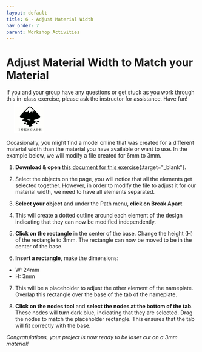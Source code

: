 ```yaml
---
layout: default
title: 6 - Adjust Material Width
nav_order: 7
parent: Workshop Activities
---
```


# Adjust Material Width to Match your Material

<img src="images/act2/01.start.jpg" style="margin-left:20px; float:right;width:200px;" alt="">
If you and your group have any questions or get stuck as you work through this in-class exercise, please ask the instructor for assistance.  Have fun!

<img src="images/inkscape-logo.jpg" style="margin-left:20px; width:80px;" alt="inkscape logo">

Occasionally, you might find a model online that was created for a different material width than the material you have available or want to use. In the example below, we will modify a file created for 6mm to 3mm. 

1. **Download & open** [this document for this exercise](Name_plate_6mm.svg){:target="_blank"}.

2. Select the objects on the page, you will notice that all the elements get selected together. However, in order to modify the file to adjust it for our material width, we need to have all elements separated.
   
4. **Select your object** and under the Path menu, **click on Break Apart**
   
6. This will create a dotted outline around each element of the design indicating that they can now be modified independently.
   
8. **Click on the rectangle** in the center of the base. Change the height (H) of the rectangle to 3mm. The rectangle can now be moved to be in the center of the base.
   
10. **Insert a rectangle**, make the dimensions: 
- W: 24mm
- H: 3mm
  
7. This will be a placeholder to adjust the other element of the nameplate. Overlap this rectangle over the base of the tab of the nameplate.
   
9. **Click on the nodes tool** and **select the nodes at the bottom of the tab**. These nodes will turn dark blue, indicating that they are selected. Drag the nodes to match the placeholder rectangle. This ensures that the tab will fit correctly with the base. 

_Congratulations, your project is now ready to be laser cut on a 3mm material!_
